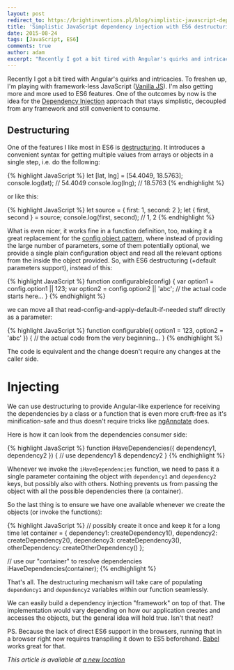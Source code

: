 ```yaml
---
layout: post
redirect_to: https://brightinventions.pl/blog/simplistic-javascript-dependency-injection-es6-destructuring
title: 'Simplistic JavaScript dependency injection with ES6 destructuring'
date: 2015-08-24
tags: [JavaScript, ES6]
comments: true
author: adam
excerpt: "Recently I got a bit tired with Angular's quirks and intricacies. To freshen up, I'm playing with framework-less JavaScript (Vanilla JS). I'm also getting more and more used to ES6 features. One of the outcomes by now is the idea for the Dependency Injection approach that stays simplistic, decoupled from any framework and still convenient to consume."
---
```


Recently I got a bit tired with Angular's quirks and intricacies. To freshen up, I'm playing with framework-less JavaScript ([Vanilla JS](http://vanilla-js.com/)). I'm also getting more and more used to ES6 features. One of the outcomes by now is the idea for the [Dependency Injection](http://www.martinfowler.com/articles/injection.html) approach that stays simplistic, decoupled from any framework and still convenient to consume.

## Destructuring

One of the features I like most in ES6 is [destructuring](http://www.2ality.com/2015/01/es6-destructuring.html). It introduces a convenient syntax for getting multiple values from arrays or objects in a single step, i.e. do the following:

{% highlight JavaScript %}
let [lat, lng] = [54.4049, 18.5763];
console.log(lat); // 54.4049
console.log(lng); // 18.5763
{% endhighlight %}

or like this:

{% highlight JavaScript %}
let source = { first: 1, second: 2 };
let { first, second } = source;
console.log(first, second); // 1, 2
{% endhighlight %}

What is even nicer, it works fine in a function definition, too, making it a great replacement for the [config object pattern](http://christianheilmann.com/2008/05/23/script-configuration/), where instead of providing the large number of parameters, some of them potentially optional, we provide a single plain configuration object and read all the relevant options from the inside the object provided. So, with ES6 destructuring (+default parameters support), instead of this:

{% highlight JavaScript %}
function configurable(config) {
    var option1 = config.option1 || 123;
    var option2 = config.option2 || 'abc';
    // the actual code starts here...
}
{% endhighlight %}

we can move all that read-config-and-apply-default-if-needed stuff directly as a parameter:

{% highlight JavaScript %}
function configurable({ option1 = 123, option2 = 'abc' }) {
    // the actual code from the very beginning...
}
{% endhighlight %}

The code is equivalent and the change doesn't require any changes at the caller side.

# Injecting

We can use destructuring to provide Angular-like experience for receiving the dependencies by a class or a function that is even more cruft-free as it's minification-safe and thus doesn't require tricks like [ngAnnotate](https://github.com/olov/ng-annotate) does. 

Here is how it can look from the dependencies consumer side:

{% highlight JavaScript %}
function iHaveDependencies({ dependency1, dependency2 }) {
    // use dependency1 & dependency2
}
{% endhighlight %}

Whenever we invoke the `iHaveDependencies` function, we need to pass it a single parameter containing the object with `dependency1` and `dependency2` keys, but possibly also with others. Nothing prevents us from passing the object with all the possible dependencies there (a container).

So the last thing is to ensure we have one available whenever we create the objects (or invoke the functions):

{% highlight JavaScript %}
// possibly create it once and keep it for a long time
let container = { 
  dependency1: createDependency1(),
  dependency2: createDependency2(),
  dependency3: createDependency3(),
  otherDependency: createOtherDependency() 
};

// use our "container" to resolve dependencies
iHaveDependencies(container);
{% endhighlight %}

That's all. The destructuring mechanism will take care of populating `dependency1` and `dependency2` variables within our function seamlessly. 

We can easily build a dependency injection "framework" on top of that. The implementation would vary depending on how our application creates and accesses the objects, but the general idea will hold true. Isn't that neat?

PS. Because the lack of direct ES6 support in the browsers, running that in a browser right now requires transpiling it down to ES5 beforehand. [Babel](https://babeljs.io/) works great for that.


*This article is available at [a new location](https://brightinventions.pl/blog/simplistic-javascript-dependency-injection-es6-destructuring)*
